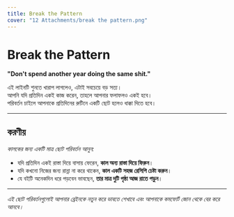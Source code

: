 ```yaml
---
title: Break the Pattern
cover: "12 Attachments/break the pattern.png"
---
```


# Break the Pattern

**"Don't spend another year doing the same shit."**  

এই লাইনটি শুনতে খারাপ লাগলেও, এটাই সবচেয়ে বড় সত্য।  
আপনি যদি প্রতিদিন একই কাজ করেন, তাহলে আপনার ফলাফলও একই হবে।  
পরিবর্তন চাইলে আপনাকে প্রতিদিনের রুটিনে একটি ছোট হলেও ধাক্কা দিতে হবে।

---

## করণীয়

*কালকের জন্য একটি মাত্র ছোট পরিবর্তন আনুন:*

- যদি প্রতিদিন একই রাস্তা দিয়ে বাসায় ফেরেন, **কাল অন্য রাস্তা দিয়ে ফিরুন**।    
- যদি কখনো নিজের জন্য রান্না না করে থাকেন, **কাল একটি সহজ রেসিপি চেষ্টা করুন**।    
- যে বইটি অনেকদিন ধরে পড়বেন ভাবছেন, **তার মাত্র দুটি পৃষ্ঠা আজ রাতে পড়ুন**।
    

---

_এই ছোট পরিবর্তনগুলোই আপনার ব্রেইনকে নতুন করে ভাবতে শেখাবে এবং আপনাকে কমফোর্ট জোন থেকে বের করে আনবে।_
